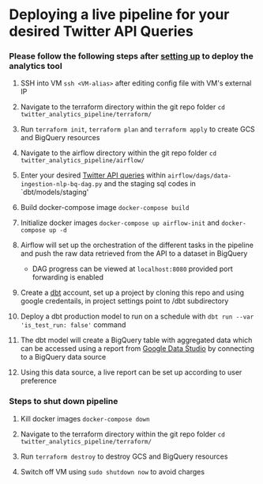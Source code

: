 # Deploying a live pipeline for your desired Twitter API Queries

### Please follow the following steps after [setting up](setup.md) to deploy the analytics tool

1. SSH into VM `ssh <VM-alias>` after editing config file with VM's external IP

2. Navigate to the terraform directory within the git repo folder `cd twitter_analytics_pipeline/terraform/`

3. Run `terraform init`, `terraform plan` and `terraform apply` to create GCS and BigQuery resources

4. Navigate to the airflow directory within the git repo folder `cd twitter_analytics_pipeline/airflow/`

5. Enter your desired [Twitter API queries](https://developer.twitter.com/en/docs/twitter-api/tweets/search/integrate/build-a-query) within `airflow/dags/data-ingestion-nlp-bq-dag.py` and the staging sql codes in `dbt/models/staging'

6. Build docker-compose image `docker-compose build`

7. Initialize docker images `docker-compose up airflow-init` and `docker-compose up -d`

8. Airflow will set up the orchestration of the different tasks in the pipeline and push the raw data retrieved from the API to a dataset in BigQuery
    - DAG progress can be viewed at `localhost:8080` provided port forwarding is enabled

9. Create a [dbt](https://cloud.getdbt.com) account, set up a project by cloning this repo and using google credentails, in project settings point to /dbt subdirectory

10. Deploy a dbt production model to run on a schedule with `dbt run --var 'is_test_run: false'` command

11. The dbt model will create a BigQuery table with aggregated data which can be accessed using a report from [Google Data Studio](https://lookerstudio.google.com/overview) by connecting to a BigQuery data source

12. Using this data source, a live report can be set up according to user preference

### Steps to shut down pipeline
1. Kill docker images `docker-compose down`

2. Navigate to the terraform directory within the git repo folder `cd twitter_analytics_pipeline/terraform/`

3. Run `terraform destroy` to destroy GCS and BigQuery resources

4. Switch off VM using `sudo shutdown now` to avoid charges

